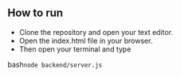 ## How to run 

- Clone the repository and open your text editor. 
- Open the index.html file in your browser.
- Then open your terminal and type

bash``
node backend/server.js
``
